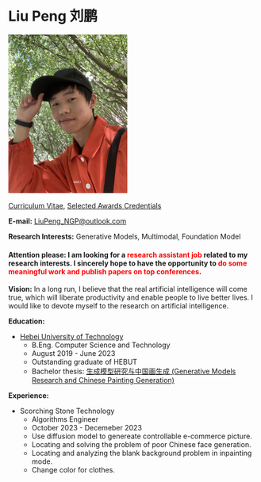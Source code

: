 # Liu Peng 刘鹏

<img src="portrait.jpg"  width="240" height="320">

[Curriculum Vitae](Resume_Liu_Peng_HEBUT.pdf), [Selected Awards Credentials](Credentials_Liu_Peng_HEBUT.pdf)

**E-mail:** LiuPeng_NGP@outlook.com

**Research Interests:** Generative Models, Multimodal, Foundation Model

#### Attention please: I am looking for a <font color=red>research assistant job</font> related to my research interests. I sincerely hope to have the opportunity to <font color=red>do some meaningful work and publish papers on top conferences</font>.

**Vision:** In a long run, I believe that the real artificial intelligence will come true, which will liberate productivity and enable people to live better lives. I would like to devote myself to the research on artificial intelligence.

**Education:**
- [Hebei University of Technology](https://eweb.hebut.edu.cn/)
  - B.Eng. Computer Science and Technology
  - August 2019 - June 2023
  - Outstanding graduate of HEBUT
  - Bachelor thesis: [生成模型研究与中国画生成 (Generative Models Research and Chinese Painting Generation)](Thesis_Bachelor_Liu_Peng_HEBUT.pdf) 


**Experience:**
- Scorching Stone Technology
  - Algorithms Engineer
  - October 2023 - Decemeber 2023
  - Use diffusion model to genereate controllable e-commerce picture.
  - Locating and solving the problem of poor Chinese face generation.
  - Locating and analyzing the blank background problem in inpainting mode.
  - Change color for clothes.

